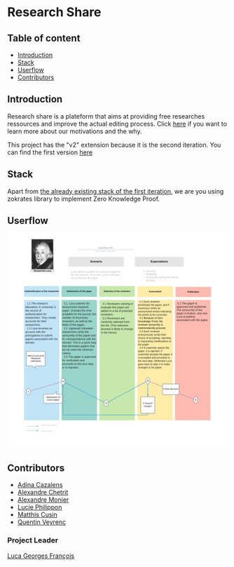 # Research Share

## Table of content

* [Introduction](https://www.github.com/PoCInnovation/ResearchShare-v2#Introduction)
* [Stack](https://www.github.com/PoCInnovation/ResearchShare-v2#Stack)
* [Userflow](https://www.github.com/PoCInnovation/ResearchShare-v2#Userflow)
* [Contributors](https://www.github.com/PoCInnovation/ResearchShare-v2#Contributors)

## Introduction

Research share is a plateform that aims at providing free researches ressources and improve the actual
editing process. Click [here](https://github.com/PoCInnovation/ResearchShare/blob/master/doc/Motives.md) if you want to learn more about our motivations and the why.

This project has the "v2" extension because it is the second iteration. You can find
the first version [here](https://github.com/PoCInnovation/ResearchShare)

## Stack

Apart from [the already existing stack of the first iteration](https://github.com/PoCInnovation/ResearchShare#stack), we are you using zokrates library to implement
Zero Knowledge Proof.

## Userflow
![](./UserflowRS.svg)

## Contributors

* [Adina Cazalens](https://github.com/NaadiQmmr)
* [Alexandre Chetrit](https://github.com/chetrit)
* [Alexandre Monier](https://github.com/ThalusA)
* [Lucie Philippon](https://github.com/Ersikan)
* [Matthis Cusin](https://github.com/Basilarc)
* [Quentin Veyrenc](https://github.com/VrncQuentin)

### Project Leader

[Luca Georges François](https://github.com/PtitLuca)
